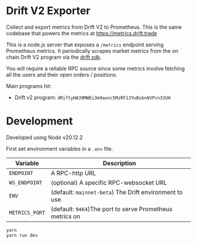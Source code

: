 # Drift V2 Exporter

Collect and export metrics from Drift V2 to Prometheus. This is the same codebase that powers
the metrics at https://metrics.drift.trade

This is a node.js server that exposes a `/metrics` endpoint serving Prometheus metrics. It
periodically scrapes market metrics from the on chain Drift V2 program via the [drift sdk](https://www.npmjs.com/package/@drift-labs/sdk).

You will require a reliable RPC source since some metrics involve fetching all the
users and their open orders / positions.

Main programs hit:
* Drift v2 program: `dRiftyHA39MWEi3m9aunc5MzRF1JYuBsbn6VPcn33UH`

# Development

Developed using Node v20.12.2

First set environment variables in a `.env` file.

| Variable       | Description                                              |
|----------------|----------------------------------------------------------|
| `ENDPOINT`     | A RPC-http URL                                           |
| `WS_ENDPOINT`  | (optional) A specific RPC-websocket URL                  |
| `ENV`          | (default: `mainnet-beta`) The Drift environment to use   |
| `METRICS_PORT` | (default: `9464`)The port to serve Prometheus metrics on |

```
yarn
yarn run dev
```
